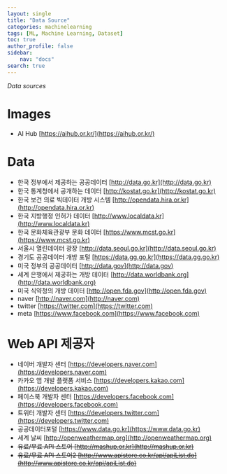 ```yaml
---
layout: single
title: "Data Source"
categories: machinelearning
tags: [ML, Machine Learning, Dataset]
toc: true
author_profile: false
sidebar:
    nav: "docs"
search: true
---
```


*Data sources*

# Images
- AI Hub [https://aihub.or.kr/](https://aihub.or.kr/)

# Data
- 한국 정부에서 제공하는 공공데이터 [http://data.go.kr](http://data.go.kr)
- 한국 통계청에서 공개하는 데이터 [http://kostat.go.kr](http://kostat.go.kr)
- 한국 보건 의료 빅데이터 개방 시스템 [http://opendata.hira.or.kr](http://opendata.hira.or.kr)
- 한국 지방행정 인허가 데이터 [http://www.localdata.kr](http://www.localdata.kr)
- 한국 문화체육관광부 문화 데이터 [https://www.mcst.go.kr](https://www.mcst.go.kr)
- 서울시 열린데이터 광장 [http://data.seoul.go.kr](http://data.seoul.go.kr)
- 경기도 공공데이터 개방 포털 [https://data.gg.go.kr](https://data.gg.go.kr)
- 미국 정부의 공공데이터 [http://data.gov](http://data.gov)
- 세계 은행에서 제공하는 개방 데이터 [http://data.worldbank.org](http://data.worldbank.org)
- 미국 식약청의 개방 데이터 [http://open.fda.gov](http://open.fda.gov)
- naver [http://naver.com](http://naver.com)
- twitter [https://twitter.com](https://twitter.com)
- meta [https://www.facebook.com](https://www.facebook.com)

# Web API 제공자
- 네이버 개발자 센터 [https://developers.naver.com](https://developers.naver.com)
- 카카오 앱 개발 플랫폼 서비스 [https://developers.kakao.com](https://developers.kakao.com)
- 페이스북 개발자 센터 [https://developers.facebook.com](https://developers.facebook.com)
- 트위터 개발자 센터 [https://developers.twitter.com](https://developers.twitter.com)
- 공공데이터포털 [https://www.data.go.kr](https://www.data.go.kr)
- 세계 날씨 [http://openweathermap.org](http://openweathermap.org)
- ~~유료/무료 API 스토어 [http://mashup.or.kr](http://mashup.or.kr)~~
- ~~유료/무료 API 스토어2 [http://www.apistore.co.kr/api/apiList.do](http://www.apistore.co.kr/api/apiList.do)~~